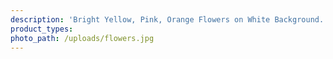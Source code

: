 ```yaml
---
description: 'Bright Yellow, Pink, Orange Flowers on White Background. Brushed Poly Fabric.'
product_types:
photo_path: /uploads/flowers.jpg
---
```

